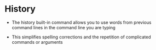 # History


* The history built-in command allows you to use words from previous command lines in the command line you are typing

* This simplifies spelling corrections and the repetition of complicated commands or arguments

